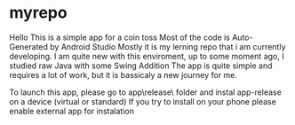 # myrepo
Hello
This is a simple app for a coin toss
Most of the code is Auto-Generated by Android Studio
Mostly it is my lerning repo that i am currently developing.
I am quite new with this enviroment, up to some moment ago, I studied raw Java with some Swing Addition
The app is quite simple and requires a lot of work, but it is bassicaly a new journey for me.

To launch this app, please go to
app\release\ folder and instal app-release on a device (virtual or standard)
If you try to install on your phone please enable external app for instalation
